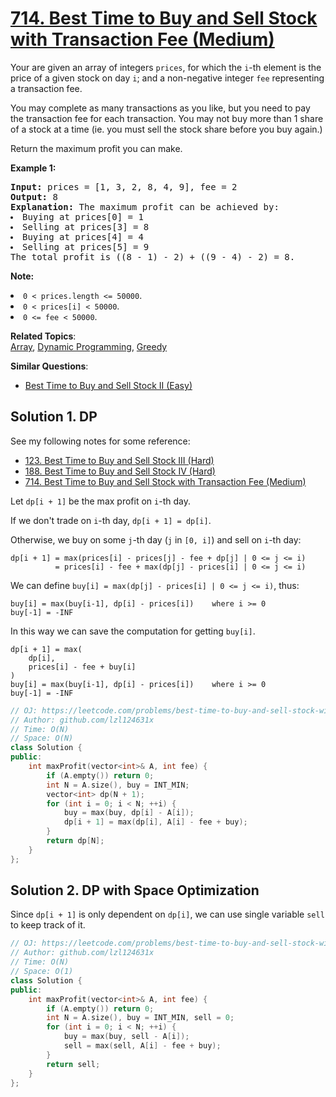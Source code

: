 # [714. Best Time to Buy and Sell Stock with Transaction Fee (Medium)](https://leetcode.com/problems/best-time-to-buy-and-sell-stock-with-transaction-fee/)

<p>Your are given an array of integers <code>prices</code>, for which the <code>i</code>-th element is the price of a given stock on day <code>i</code>; and a non-negative integer <code>fee</code> representing a transaction fee.</p>
<p>You may complete as many transactions as you like, but you need to pay the transaction fee for each transaction.  You may not buy more than 1 share of a stock at a time (ie. you must sell the stock share before you buy again.)</p>
<p>Return the maximum profit you can make.</p>

<p><b>Example 1:</b><br>
</p><pre><b>Input:</b> prices = [1, 3, 2, 8, 4, 9], fee = 2
<b>Output:</b> 8
<b>Explanation:</b> The maximum profit can be achieved by:
<li>Buying at prices[0] = 1</li><li>Selling at prices[3] = 8</li><li>Buying at prices[4] = 4</li><li>Selling at prices[5] = 9</li>The total profit is ((8 - 1) - 2) + ((9 - 4) - 2) = 8.
</pre>
<p></p>

<p><b>Note:</b>
</p><li><code>0 &lt; prices.length &lt;= 50000</code>.</li>
<li><code>0 &lt; prices[i] &lt; 50000</code>.</li>
<li><code>0 &lt;= fee &lt; 50000</code>.</li>
<p></p>

**Related Topics**:  
[Array](https://leetcode.com/tag/array/), [Dynamic Programming](https://leetcode.com/tag/dynamic-programming/), [Greedy](https://leetcode.com/tag/greedy/)

**Similar Questions**:
* [Best Time to Buy and Sell Stock II (Easy)](https://leetcode.com/problems/best-time-to-buy-and-sell-stock-ii/)

## Solution 1. DP

See my following notes for some reference:
* [123. Best Time to Buy and Sell Stock III (Hard)](https://github.com/lzl124631x/LeetCode/tree/master/leetcode/123.%20Best%20Time%20to%20Buy%20and%20Sell%20Stock%20III)
* [188. Best Time to Buy and Sell Stock IV (Hard)](https://github.com/lzl124631x/LeetCode/tree/master/leetcode/188.%20Best%20Time%20to%20Buy%20and%20Sell%20Stock%20IV)
* [714. Best Time to Buy and Sell Stock with Transaction Fee (Medium)](https://github.com/lzl124631x/LeetCode/tree/master/leetcode/309.%20Best%20Time%20to%20Buy%20and%20Sell%20Stock%20with%20Cooldown)

Let `dp[i + 1]` be the max profit on `i`-th day.

If we don't trade on `i`-th day, `dp[i + 1] = dp[i]`.

Otherwise, we buy on some `j`-th day (`j` in `[0, i]`) and sell on `i`-th day:

```
dp[i + 1] = max(prices[i] - prices[j] - fee + dp[j] | 0 <= j <= i)
          = prices[i] - fee + max(dp[j] - prices[i] | 0 <= j <= i)
```

We can define `buy[i] = max(dp[j] - prices[i] | 0 <= j <= i)`, thus:

```
buy[i] = max(buy[i-1], dp[i] - prices[i])    where i >= 0
buy[-1] = -INF
```

In this way we can save the computation for getting `buy[i]`.

```
dp[i + 1] = max(
    dp[i],
    prices[i] - fee + buy[i]
)
buy[i] = max(buy[i-1], dp[i] - prices[i])    where i >= 0
buy[-1] = -INF
```

```cpp
// OJ: https://leetcode.com/problems/best-time-to-buy-and-sell-stock-with-transaction-fee/
// Author: github.com/lzl124631x
// Time: O(N)
// Space: O(N)
class Solution {
public:
    int maxProfit(vector<int>& A, int fee) {
        if (A.empty()) return 0;
        int N = A.size(), buy = INT_MIN;
        vector<int> dp(N + 1);
        for (int i = 0; i < N; ++i) {
            buy = max(buy, dp[i] - A[i]);
            dp[i + 1] = max(dp[i], A[i] - fee + buy);
        }
        return dp[N];
    }
};
```

## Solution 2. DP with Space Optimization

Since `dp[i + 1]` is only dependent on `dp[i]`, we can use single variable `sell` to keep track of it.

```cpp
// OJ: https://leetcode.com/problems/best-time-to-buy-and-sell-stock-with-transaction-fee/
// Author: github.com/lzl124631x
// Time: O(N)
// Space: O(1)
class Solution {
public:
    int maxProfit(vector<int>& A, int fee) {
        if (A.empty()) return 0;
        int N = A.size(), buy = INT_MIN, sell = 0;
        for (int i = 0; i < N; ++i) {
            buy = max(buy, sell - A[i]);
            sell = max(sell, A[i] - fee + buy);
        }
        return sell;
    }
};
```